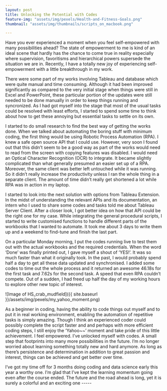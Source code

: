 ```yaml
---
layout: post
title: Unlocking the Potential with Codes
feature-img: "assets/img/pexels/Health-and-Fitness-Goals.png"
thumbnail: "assets/img/thumbnails/scripts_on_macbook.png"

---
```


Have you ever experienced a moment when you feel self-empowered with many possibilities ahead? The state of empowerment to me is kind of an ideal scene that hardly has the chance to come true in reality especially where supervision, favoritisms and hierarchical powers supersede the situation we are in. Recently, I have a totally new joy of experiencing self-empowerment with a little breakthrough in my work.

There were some part of my works involving Tableau and database which were quite manual and time consuming. Although it had been improved significantly as compared to the very initial stage when things were still in Excel and PowerPoint, these particular portion of the updates were still needed to be done manually in order to keep things running and syncronized. As I had got myself into the stage that most of the usual tasks could be resolved with least efforts, I started to spend some time to think about how to get these annoying but essential tasks to settle on its own.

I started to do small research to find the best way of getting the works done. When we talked about automating the boring stuff with minimum coding, the first thing would be using Robotic Process Automation (RPA). I knew a safe open source API that I could use. However, very soon I found out that this didn’t seem to be a good way as part of the works would need to read from the screen with copying features was disabled. I would need an Optical Character Recognition (OCR) to integrate. It became slightly complicated than what generally presumed an easier set up of a RPA. Moreover, the same client was better left untouched while it was running. So it didn’t really increase the productivity unless I ran the whole thing in a separate client. The amount of time didn’t really get shortened a lot while RPA was in action in my laptop.

I started to look into the next solution with options from Tableau Extension. In the midst of understanding the relevant APIs and its documentation, an intern who I used to share some codes and tasks told me about Tableau Server Client. After a closer look, I got better idea on how that API could be the right one for my case. While integrating the general procedural scripts, I started to write customised functions to handle different parts of the workbooks that I wanted to automate. It took me about 3 days to write them up and a weekend to find-tune and finish the last part.

On a particular Monday morning, I put the codes running live to test them out with the actual workbooks and the required credentials. When the word ‘Done’ was finally printed out, I gave myself a shout of ‘YES!’. It was so much faster than what it originally took. In the past, I would probably spend half a day to get all these data updated and synchronised.  I added some codes to time out the whole process and it returned an awesome 46.18s for the first task and 7.62s for the second task. A speed that even RPA couldn’t compete. Out of a sudden, I had freed up half the day of my working hours to explore other new topic of interest.

![Image of HS_crab_mudfield]({{ site.baseurl }}/assets/img/pexels/my_yahoo_moment.png)

As a beginner in coding, having the ability to code things out myself and to put it in real working environment, enabling the automation of repetitive tasks is simply amazing. Though I think an experienced coder could possibly complete the script faster and and perhaps with more efficient coding steps, I still enjoy the ‘Yahoo~~’ moment and take pride of this little achievement. I feel empowered. I’ve unlocked myself with codes. A small step that footprints into many more possibilities in the future. I’m no longer worried about learning something totally new and hard anymore. As long as there’s persistence and determination in addition to great passion and interest, things can be achieved and get better over time.

I’ve got my time off for 3 months doing coding and data science early this year a worthy one. I’m glad that I’ve kept the learning momentum going even after the course ended. The future and the road ahead is long, yet it is surely a colorful and an exciting one -----
